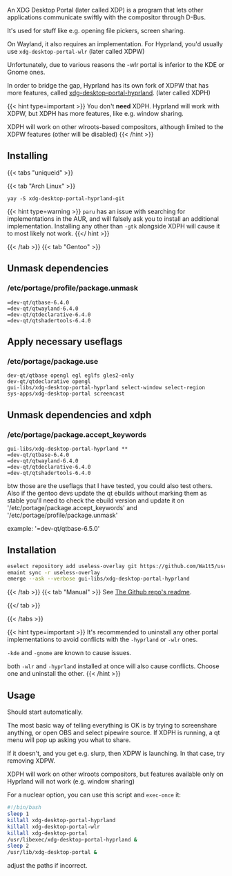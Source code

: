 An XDG Desktop Portal (later called XDP) is a program that lets other
applications communicate swiftly with the compositor through D-Bus.

It's used for stuff like e.g. opening file pickers, screen sharing.

On Wayland, it also requires an implementation. For Hyprland,
you'd usually use `xdg-desktop-portal-wlr` (later called XDPW)

Unfortunately, due to various reasons the -wlr portal is inferior
to the KDE or Gnome ones.

In order to bridge the gap, Hyprland has its own fork of XDPW that
has more features, called [xdg-desktop-portal-hyprland](https://github.com/hyprwm/xdg-desktop-portal-hyprland).
(later called XDPH)

{{< hint type=important >}}
You don't **need** XDPH. Hyprland will work with XDPW, but XDPH has more features, like e.g.
window sharing.

XDPH will work on other wlroots-based compositors, although limited to the XDPW features (other
will be disabled)
{{< /hint >}}

## Installing
{{< tabs "uniqueid" >}}

{{< tab "Arch Linux" >}}
```plain
yay -S xdg-desktop-portal-hyprland-git
```

{{< hint type=warning >}}
`paru` has an issue with searching for implementations in the AUR, and will falsely ask you to install
an additional implementation. Installing any other than `-gtk` alongside XDPH will cause it to most likely
not work.
{{</ hint >}}

{{< /tab >}}
{{< tab "Gentoo" >}}
## Unmask dependencies
### /etc/portage/profile/package.unmask
```plain
=dev-qt/qtbase-6.4.0
=dev-qt/qtwayland-6.4.0
=dev-qt/qtdeclarative-6.4.0
=dev-qt/qtshadertools-6.4.0
```

## Apply necessary useflags
### /etc/portage/package.use
```plain
dev-qt/qtbase opengl egl eglfs gles2-only
dev-qt/qtdeclarative opengl
gui-libs/xdg-desktop-portal-hyprland select-window select-region
sys-apps/xdg-desktop-portal screencast
```

## Unmask dependencies and xdph
### /etc/portage/package.accept_keywords
```plain
gui-libs/xdg-desktop-portal-hyprland **
=dev-qt/qtbase-6.4.0
=dev-qt/qtwayland-6.4.0
=dev-qt/qtdeclarative-6.4.0
=dev-qt/qtshadertools-6.4.0
```

btw those are the useflags that I have tested, you could also test others. Also if the gentoo devs update the qt ebuilds without marking them as stable you'll need to check the ebuild version and update it on '/etc/portage/package.accept_keywords' and '/etc/portage/profile/package.unmask'

example: '=dev-qt/qtbase-6.5.0'

## Installation
```sh
eselect repository add useless-overlay git https://github.com/Wa1t5/useless-overlay
emaint sync -r useless-overlay
emerge --ask --verbose gui-libs/xdg-desktop-portal-hyprland
```

{{< /tab >}}
{{< tab "Manual" >}}
See [The Github repo's readme](https://github.com/hyprwm/xdg-desktop-portal-hyprland).

{{</ tab >}}

{{< /tabs >}}

{{< hint type=important >}}
It's recommended to uninstall any other portal implementations to avoid conflicts with the `-hyprland` or `-wlr` ones.

`-kde` and `-gnome` are known to cause issues.

both `-wlr` and `-hyprland` installed at once will also cause conflicts. Choose one and uninstall the other.
{{< /hint >}}

## Usage

Should start automatically.

The most basic way of telling everything is OK is by trying to screenshare anything, or
open OBS and select pipewire source. If XDPH is running, a qt menu will pop up asking you
what to share.

If it doesn't, and you get e.g. slurp, then XDPW is launching. In that case, try removing XDPW.

XDPH will work on other wlroots compositors, but features available only on Hyprland will not work
(e.g. window sharing)

For a nuclear option, you can use this script and `exec-once` it:
```sh
#!/bin/bash
sleep 1
killall xdg-desktop-portal-hyprland
killall xdg-desktop-portal-wlr
killall xdg-desktop-portal
/usr/libexec/xdg-desktop-portal-hyprland &
sleep 2
/usr/lib/xdg-desktop-portal &
```
adjust the paths if incorrect.
